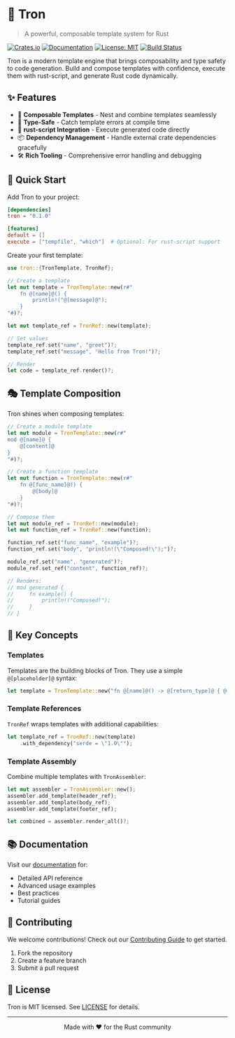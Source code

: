 # 🔷 Tron

> A powerful, composable template system for Rust

[![Crates.io](https://img.shields.io/crates/v/tron.svg)](https://crates.io/crates/tron)
[![Documentation](https://docs.rs/tron/badge.svg)](https://docs.rs/tron)
[![License: MIT](https://img.shields.io/badge/License-MIT-blue.svg)](LICENSE)
[![Build Status](https://github.com/yourusername/tron/workflows/CI/badge.svg)](https://github.com/yourusername/tron/actions)

Tron is a modern template engine that brings composability and type safety to code generation. Build and compose templates with confidence, execute them with rust-script, and generate Rust code dynamically.

## ✨ Features

- 🧩 **Composable Templates** - Nest and combine templates seamlessly
- 🎯 **Type-Safe** - Catch template errors at compile time
- 🔌 **rust-script Integration** - Execute generated code directly
- 📦 **Dependency Management** - Handle external crate dependencies gracefully
- 🛠 **Rich Tooling** - Comprehensive error handling and debugging

## 🚀 Quick Start

Add Tron to your project:

```toml
[dependencies]
tron = "0.1.0"

[features]
default = []
execute = ["tempfile", "which"]  # Optional: For rust-script support
```

Create your first template:

```rust
use tron::{TronTemplate, TronRef};

// Create a template
let mut template = TronTemplate::new(r#"
    fn @[name]@() {
        println!("@[message]@");
    }
"#)?;

let mut template_ref = TronRef::new(template);

// Set values
template_ref.set("name", "greet")?;
template_ref.set("message", "Hello from Tron!")?;

// Render
let code = template_ref.render()?;
```

## 🎭 Template Composition

Tron shines when composing templates:

```rust
// Create a module template
let mut module = TronTemplate::new(r#"
mod @[name]@ {
    @[content]@
}
"#)?;

// Create a function template
let mut function = TronTemplate::new(r#"
    fn @[func_name]@() {
        @[body]@
    }
"#)?;

// Compose them
let mut module_ref = TronRef::new(module);
let mut function_ref = TronRef::new(function);

function_ref.set("func_name", "example")?;
function_ref.set("body", "println!(\"Composed!\");")?;

module_ref.set("name", "generated")?;
module_ref.set_ref("content", function_ref)?;

// Renders:
// mod generated {
//     fn example() {
//         println!("Composed!");
//     }
// }
```

## 🎯 Key Concepts

### Templates

Templates are the building blocks of Tron. They use a simple `@[placeholder]@` syntax:

```rust
let template = TronTemplate::new("fn @[name]@() -> @[return_type]@ { @[body]@ }")?;
```

### Template References

`TronRef` wraps templates with additional capabilities:

```rust
let template_ref = TronRef::new(template)
    .with_dependency("serde = \"1.0\"");
```

### Template Assembly

Combine multiple templates with `TronAssembler`:

```rust
let mut assembler = TronAssembler::new();
assembler.add_template(header_ref);
assembler.add_template(body_ref);
assembler.add_template(footer_ref);

let combined = assembler.render_all()?;
```

## 📚 Documentation

Visit our [documentation](https://docs.rs/tron) for:
- Detailed API reference
- Advanced usage examples
- Best practices
- Tutorial guides

## 🤝 Contributing

We welcome contributions! Check out our [Contributing Guide](CONTRIBUTING.md) to get started.

1. Fork the repository
2. Create a feature branch
3. Submit a pull request

## 📝 License

Tron is MIT licensed. See [LICENSE](LICENSE) for details.

---

<div align="center">
Made with ❤️ for the Rust community
</div>